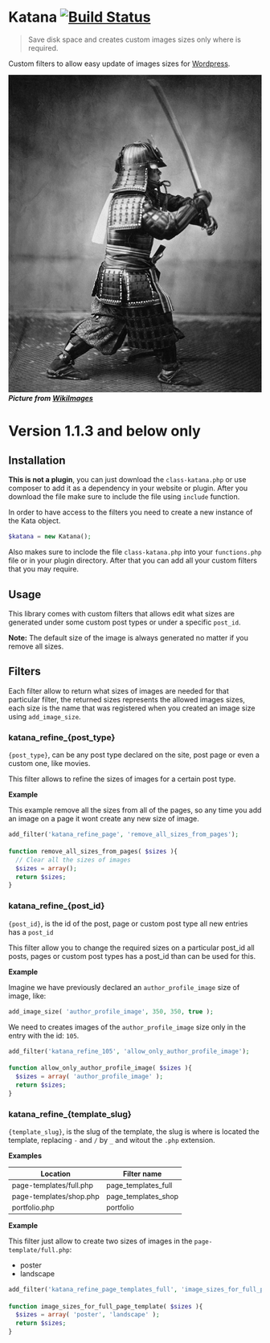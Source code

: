 # Katana [![Build Status](https://travis-ci.org/mitogh/Katana.svg?branch=master)](https://travis-ci.org/mitogh/Katana)

> Save disk space and creates custom images sizes only where is
required.

Custom filters to allow easy update of images sizes for [Wordpress](https://wordpress.org/).

![](/media/samurai.jpg)  
***Picture from [WikiImages](https://pixabay.com/samurai-guerrero-caza-de-samurai-67662/)***

# Version 1.1.3 and below only

## Installation 

**This is not a plugin**, you can just download the `class-katana.php`
or use composer to add it as a dependency in your website or plugin.
After you download the file make sure to include the file using `include` function.

In order to have access to the filters you need to create a new instance
of the Kata object.

```php
$katana = new Katana();
```

Also makes sure to inclode the file `class-katana.php` into your
`functions.php` file or in your plugin directory. After that you 
can add all your custom filters that you may require.

## Usage

This library comes with custom filters that allows edit what sizes are
generated under some custom post types or under a specific `post_id`. 

**Note:** The default size of the image is always generated no matter
if you remove all sizes.  

## Filters 

Each filter allow to return what sizes of images are needed for that
particular filter, the returned sizes represents the allowed images
sizes, each size is the name that was registered when you created an
image size using `add_image_size`.

### katana_refine_{post_type}  

`{post_type}`, can be any post type declared on the site, post page or
even a custom one, like movies.

This filter allows to refine the sizes of images for a certain post
type.

**Example**

This example remove all the sizes from all of the pages, so any time you
add an image on a page it wont create any new size of image. 

```php
add_filter('katana_refine_page', 'remove_all_sizes_from_pages');

function remove_all_sizes_from_pages( $sizes ){
  // Clear all the sizes of images
  $sizes = array();
  return $sizes;
}
```

### katana_refine_{post_id}

`{post_id}`, is the id of the post, page or custom post type all new
entries has a `post_id`

This filter allow you to change the required sizes on a particular
post_id all posts, pages or custom post types has a post_id than can be
used for this. 

**Example**

Imagine we have previously declared an `author_profile_image` size of
image, like:

```php
add_image_size( 'author_profile_image', 350, 350, true );
```

We need to creates images of the `author_profile_image` size only in the
entry with the id: `105`.

```php
add_filter('katana_refine_105', 'allow_only_author_profile_image');

function allow_only_author_profile_image( $sizes ){
  $sizes = array( 'author_profile_image' );
  return $sizes; 
}
```

### katana_refine_{template_slug}

`{template_slug}`,  is the slug of the template, the slug is where is
located the template, replacing `-` and `/` by `_` and witout the `.php`
extension. 

**Examples**  

| Location                    |     Filter name             |
|-----------------------------|-----------------------------| 
| page-templates/full.php     |     page_templates_full     |
| page-templates/shop.php     |     page_templates_shop     |
| portfolio.php               |     portfolio               |

**Example** 

This filter just allow to create two sizes of images in the
`page-template/full.php`: 

- poster
- landscape

```php
add_filter('katana_refine_page_templates_full', 'image_sizes_for_full_page_template');

function image_sizes_for_full_page_template( $sizes ){
  $sizes = array( 'poster', 'landscape' );
  return $sizes; 
}
```
